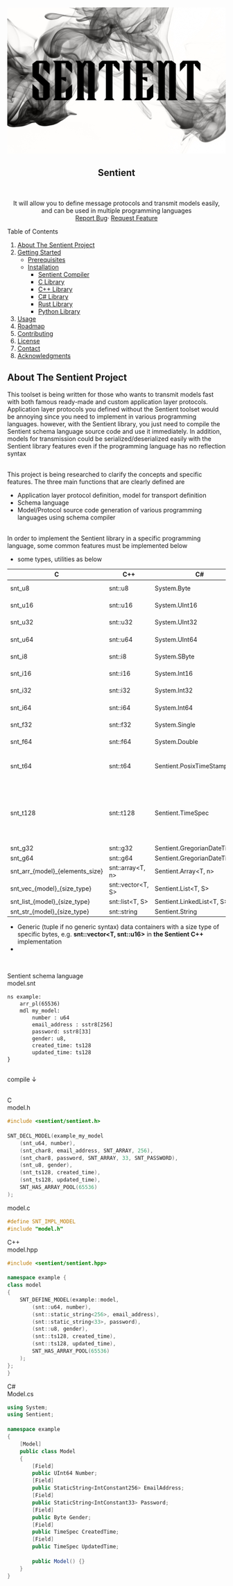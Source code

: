 <a name="readme-top"></a>

<br/>
<div align="center">
    <a href="https://github.com/hyper-level-nerds/sentient">
        <img src="docs/resources/sentient_with_background.png" alt="logo">
    </a>
    <h2 align="center">Sentient</h2>
        <br />
    <p align="center">
        It will allow you to define message protocols and transmit models easily, and can be used in multiple programming languages
        <br/>
        <a href="https://github.com/hyper-level-nerds/sentient/issues">Report Bug</a>·
        <a href="https://github.com/hyper-level-nerds/sentient/issues">Request Feature</a>
    </p>
</div>

<!-- TABLE OF CONTENTS -->
<!-- <details> -->
  <summary>Table of Contents</summary>
  <ol>
    <li><a href="#about-the-sentient-project">About The Sentient Project</a></li>
    <li>
      <a href="#getting-started">Getting Started</a>
      <ul>
        <li><a href="#prerequisites">Prerequisites</a></li>
        <li>
            <a href="#installation">Installation</a>
            <ul>
                <li><a href="#sentient-compiler">Sentient Compiler</a></li>
                <li><a href="#c">C Library</a></li>
                <li><a href="#c++">C++ Library</a></li>
                <li><a href="#csharp">C# Library</a></li>
                <li><a href="#rust">Rust Library</a></li>
                <li><a href="#python">Python Library</a></li>
            </ul>
        </li>
      </ul>
    </li>
    <li><a href="#usage">Usage</a></li>
    <li><a href="#roadmap">Roadmap</a></li>
    <li><a href="#contributing">Contributing</a></li>
    <li><a href="#license">License</a></li>
    <li><a href="#contact">Contact</a></li>
    <li><a href="#acknowledgments">Acknowledgments</a></li>
  </ol>


## About The Sentient Project

This toolset is being written for those who wants to transmit models fast with both famous ready-made and custom application layer protocols. Application layer protocols you defined without the Sentient toolset would be annoying since you need to implement in various programming languages. however, with the Sentient library, you just need to compile the Sentient schema language source code and use it immediately. In addition, models for transmission could be serialized/deserialized easily with the Sentient library features even if the programming language has no reflection syntax <br/><br/>

This project is being researched to clarify the concepts and specific features. The three main functions that are clearly defined are <br/>
* Application layer protocol definition, model for transport definition
* Schema language
* Model/Protocol source code generation of various programming languages using schema compiler<br/><br/>

In order to implement the Sentient library in a specific programming language, some common features must be implemented below
* some types, utilities as below

|  C | C++ | C# | Python |  |
|---|---|---|---|---|
| snt_u8 | snt::u8 | System.Byte | sentient.u8 | unsigned 8 bit integer |
| snt_u16 | snt::u16 | System.UInt16 | sentient.u16 | unsigned 16 bit integer |
| snt_u32 | snt::u32 | System.UInt32 | sentient.u32 | unsigned 32 bit integer |
| snt_u64 | snt::u64 | System.UInt64 | sentient.u64 | unsigned 64 bit integer |
| snt_i8 | snt::i8 | System.SByte | sentient.i8 | signed 8 bit integer |
| snt_i16 | snt::i16 | System.Int16 | sentient.i16 | signed 16 bit integer |
| snt_i32 | snt::i32 | System.Int32 | sentient.i32 | signed 32 bit integer |
| snt_i64 | snt::i64 | System.Int64 | sentient.i64 | signed 64 bit integer |
| snt_f32 | snt::f32 | System.Single | sentient.f32 | 32 bit floating point |
| snt_f64 | snt::f64 | System.Double | sentient.f64 | 64 bit floating point |
| snt_t64 | snt::t64 | Sentient.PosixTimeStamp | sentient.t64 | unsigned 64 bit contains posix timestamp |
| snt_t128 | snt::t128 | Sentient.TimeSpec | sentient.t128 | unsigned 64 bit contains posix timestamp with unsigned 64 bit contains nanoseconds |
| snt_g32 | snt::g32 | Sentient.GregorianDateTime | sentient.g32 |  |
| snt_g64 | snt::g64 | Sentient.GregorianDateTimeExt | sentient.g64 |  |
| snt_arr_{model}_{elements_size} | snt::array<T, n> | Sentient.Array<T, n> | sentient.arr |  |
| snt_vec_{model}_{size_type} | snt::vector<T, S> | Sentient.List<T, S> | sentient.varr |  |
| snt_list_{model}_{size_type} | snt::list<T, S> | Sentient.LinkedList<T, S> | sentient.llist |  |
| snt_str_{model}_{size_type} | snt::string<S> | Sentient.String<S> | sentient.s8 |  |

* Generic (tuple if no generic syntax) data containers with a size type of specific bytes, e.g.  <b>snt::vector&lt;T, snt::u16&gt;</b> in <b>the Sentient C++ </b> implementation
* 

<br/>

Sentient schema language <br/>
model.snt
```
ns example:
    arr_pl(65536)
    mdl my_model:
        number : u64
        email_address : sstr8[256]
        password: sstr8[33]
        gender: u8,
        created_time: ts128
        updated_time: ts128
}
    
```

compile ↓ <br/><br/>

C <br/>
model.h
```C
#include <sentient/sentient.h>

SNT_DECL_MODEL(example_my_model
    (snt_u64, number),
    (snt_char8, email_address, SNT_ARRAY, 256),
    (snt_char8, password, SNT_ARRAY, 33, SNT_PASSWORD),
    (snt_u8, gender),
    (snt_ts128, created_time),
    (snt_ts128, updated_time),
    SNT_HAS_ARRAY_POOL(65536)
);
```
model.c
```C
#define SNT_IMPL_MODEL
#include "model.h"
```

C++ <br/>
model.hpp

```C++
#include <sentient/sentient.hpp>

namespace example {
class model
{
    SNT_DEFINE_MODEL(example::model,
        (snt::u64, number),
        (snt::static_string<256>, email_address),
        (snt::static_string<33>, password),
        (snt::u8, gender),
        (snt::ts128, created_time),
        (snt::ts128, updated_time),
        SNT_HAS_ARRAY_POOL(65536)
    );
};
}
```

C# <br/>
Model.cs

```C#
using System;
using Sentient;

namespace example
{
    [Model]
    public class Model
    {
        [Field]
        public UInt64 Number;
        [Field]
        public StaticString<IntConstant256> EmailAddress;
        [Field]
        public StaticString<IntConstant33> Password;
        [Field]
        public Byte Gender;
        [Field]
        public TimeSpec CreatedTime;
        [Field]
        public TimeSpec UpdatedTime;

        public Model() {}
    }
}

```


